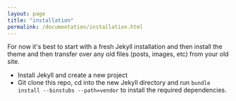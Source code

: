 ```yaml
---
layout: page
title: "installation"
permalink: /documentation/installation.html
--- 
```

For now it's best to start with a fresh Jekyll installation and then install the theme and then transfer over any old files (posts, images, etc) from your old site.
* Install Jekyll and create a new project
* Git clone this repo, cd into the new Jekyll directory and run `bundle install --binstubs --path=vendor` to install the required dependencies.
